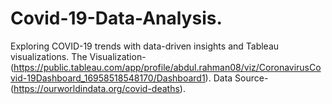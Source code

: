 # Covid-19-Data-Analysis.
Exploring COVID-19 trends with data-driven insights and Tableau visualizations.
   The Visualization-(https://public.tableau.com/app/profile/abdul.rahman08/viz/CoronavirusCovid-19Dashboard_16958518548170/Dashboard1).
   Data Source-(https://ourworldindata.org/covid-deaths).
